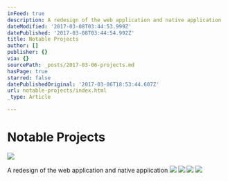 ```yaml
---
inFeed: true
description: A redesign of the web application and native application
dateModified: '2017-03-08T03:44:53.999Z'
datePublished: '2017-03-08T03:44:54.992Z'
title: Notable Projects
author: []
publisher: {}
via: {}
sourcePath: _posts/2017-03-06-projects.md
hasPage: true
starred: false
datePublishedOriginal: '2017-03-06T18:53:44.607Z'
url: notable-projects/index.html
_type: Article

---
```

# Notable Projects
![](https://the-grid-user-content.s3-us-west-2.amazonaws.com/3eeeb90d-a7e7-4b52-880c-ec84dc9c76fe.jpg)

A redesign of the web application and native application
![](https://s3-us-west-2.amazonaws.com/the-grid-img/p/c9537f1515b8c4ccd951c0bfe106433f967bca17.png)
![](https://s3-us-west-2.amazonaws.com/the-grid-img/p/eead6545e8aa26a0b8cf7908edb54d8f3dbae39c.png)
![](https://the-grid-user-content.s3-us-west-2.amazonaws.com/7af1a751-a307-4376-be83-fd04203539c7.png)
![](https://the-grid-user-content.s3-us-west-2.amazonaws.com/7946feac-f118-4c36-bbfb-ce50405adea1.png)